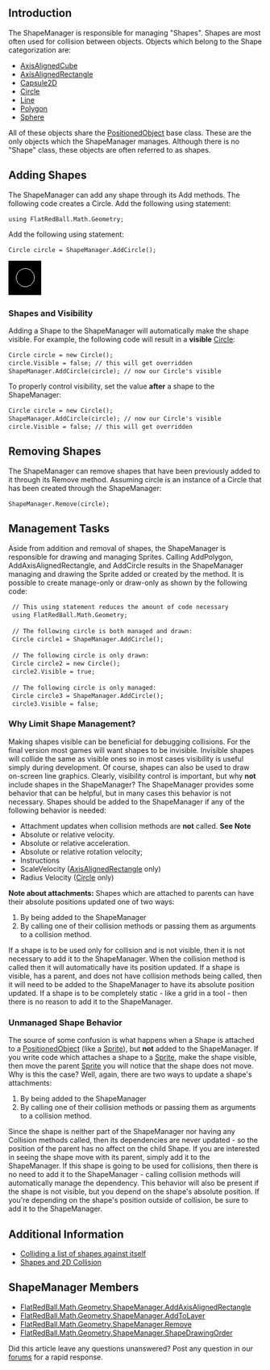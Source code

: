 ## Introduction

The ShapeManager is responsible for managing "Shapes". Shapes are most often used for collision between objects. Objects which belong to the Shape categorization are:

-   [AxisAlignedCube](/frb/docs/index.php?title=FlatRedBall.Math.Geometry.AxisAlignedCube "FlatRedBall.Math.Geometry.AxisAlignedCube")
-   [AxisAlignedRectangle](/frb/docs/index.php?title=FlatRedBall.Math.Geometry.AxisAlignedRectangle "FlatRedBall.Math.Geometry.AxisAlignedRectangle")
-   [Capsule2D](/frb/docs/index.php?title=FlatRedBall.Math.Geometry.Capsule2D "FlatRedBall.Math.Geometry.Capsule2D")
-   [Circle](/frb/docs/index.php?title=FlatRedBall.Math.Geometry.Circle "FlatRedBall.Math.Geometry.Circle")
-   [Line](/frb/docs/index.php?title=FlatRedBall.Math.Geometry.Line "FlatRedBall.Math.Geometry.Line")
-   [Polygon](/frb/docs/index.php?title=FlatRedBall.Math.Geometry.Polygon "FlatRedBall.Math.Geometry.Polygon")
-   [Sphere](/frb/docs/index.php?title=FlatRedBall.Math.Geometry.Sphere&action=edit&redlink=1 "FlatRedBall.Math.Geometry.Sphere (page does not exist)")

All of these objects share the [PositionedObject](/frb/docs/index.php?title=FlatRedBall.PositionedObject "FlatRedBall.PositionedObject") base class. These are the only objects which the ShapeManager manages. Although there is no "Shape" class, these objects are often referred to as shapes.

## Adding Shapes

The ShapeManager can add any shape through its Add methods. The following code creates a Circle. Add the following using statement:

    using FlatRedBall.Math.Geometry;

Add the following using statement:

    Circle circle = ShapeManager.AddCircle();

![SimpleCircle.png](/media/migrated_media-SimpleCircle.png)

### Shapes and Visibility

Adding a Shape to the ShapeManager will automatically make the shape visible. For example, the following code will result in a **visible** [Circle](/frb/docs/index.php?title=FlatRedBall.Math.Geometry.Circle "FlatRedBall.Math.Geometry.Circle"):

    Circle circle = new Circle();
    circle.Visible = false; // this will get overridden
    ShapeManager.AddCircle(circle); // now our Circle's visible

To properly control visibility, set the value **after** a shape to the ShapeManager:

    Circle circle = new Circle();
    ShapeManager.AddCircle(circle); // now our Circle's visible
    circle.Visible = false; // this will get overridden

## Removing Shapes

The ShapeManager can remove shapes that have been previously added to it through its Remove method. Assuming circle is an instance of a Circle that has been created through the ShapeManager:

    ShapeManager.Remove(circle);

## Management Tasks

Aside from addition and removal of shapes, the ShapeManager is responsible for drawing and managing Sprites. Calling AddPolygon, AddAxisAlignedRectangle, and AddCircle results in the ShapeManager managing and drawing the Sprite added or created by the method. It is possible to create manage-only or draw-only as shown by the following code:

     // This using statement reduces the amount of code necessary
     using FlatRedBall.Math.Geometry;

     // The following circle is both managed and drawn:
     Circle circle1 = ShapeManager.AddCircle();

     // The following circle is only drawn:
     Circle circle2 = new Circle();
     circle2.Visible = true;

     // The following circle is only managed:
     Circle circle3 = ShapeManager.AddCircle();
     circle3.Visible = false;

### Why Limit Shape Management?

Making shapes visible can be beneficial for debugging collisions. For the final version most games will want shapes to be invisible. Invisible shapes will collide the same as visible ones so in most cases visibility is useful simply during development. Of course, shapes can also be used to draw on-screen line graphics. Clearly, visibility control is important, but why **not** include shapes in the ShapeManager? The ShapeManager provides some behavior that can be helpful, but in many cases this behavior is not necessary. Shapes should be added to the ShapeManager if any of the following behavior is needed:

-   Attachment updates when collision methods are **not** called. **See Note**
-   Absolute or relative velocity.
-   Absolute or relative acceleration.
-   Absolute or relative rotation velocity;
-   Instructions
-   ScaleVelocity ([AxisAlignedRectangle](/frb/docs/index.php?title=FlatRedBall.Math.Geometry.AxisAlignedRectangle "FlatRedBall.Math.Geometry.AxisAlignedRectangle") only)
-   Radius Velocity ([Circle](/frb/docs/index.php?title=FlatRedBall.Math.Geometry.Circle "FlatRedBall.Math.Geometry.Circle") only)

**Note about attachments:** Shapes which are attached to parents can have their absolute positions updated one of two ways:

1.  By being added to the ShapeManager
2.  By calling one of their collision methods or passing them as arguments to a collision method.

If a shape is to be used only for collision and is not visible, then it is not necessary to add it to the ShapeManager. When the collision method is called then it will automatically have its position updated. If a shape is visible, has a parent, and does not have collision methods being called, then it will need to be added to the ShapeManager to have its absolute position updated. If a shape is to be completely static - like a grid in a tool - then there is no reason to add it to the ShapeManager.

### Unmanaged Shape Behavior

The source of some confusion is what happens when a Shape is attached to a [PositionedObject](/frb/docs/index.php?title=FlatRedBall.PositionedObject "FlatRedBall.PositionedObject") (like a [Sprite](/frb/docs/index.php?title=FlatRedBall.Sprite "FlatRedBall.Sprite")), but **not** added to the ShapeManager. If you write code which attaches a shape to a [Sprite](/frb/docs/index.php?title=FlatRedBall.Sprite "FlatRedBall.Sprite"), make the shape visible, then move the parent [Sprite](/frb/docs/index.php?title=FlatRedBall.Sprite "FlatRedBall.Sprite") you will notice that the shape does not move. Why is this the case? Well, again, there are two ways to update a shape's attachments:

1.  By being added to the ShapeManager
2.  By calling one of their collision methods or passing them as arguments to a collision method.

Since the shape is neither part of the ShapeManager nor having any Collision methods called, then its dependencies are never updated - so the position of the parent has no affect on the child Shape. If you are interested in seeing the shape move with its parent, simply add it to the ShapeManager. If this shape is going to be used for collisions, then there is no need to add it to the ShapeManager - calling collision methods will automatically manage the dependency. This behavior will also be present if the shape is not visible, but you depend on the shape's absolute position. If you're depending on the shape's position outside of collision, be sure to add it to the ShapeManager.

## Additional Information

-   [Colliding a list of shapes against itself](/frb/docs/index.php?title=FlatRedBall.Math.Geometry:Colliding_a_list_of_shapes_against_itself "FlatRedBall.Math.Geometry:Colliding a list of shapes against itself")
-   [Shapes and 2D Collision](/frb/docs/index.php?title=FlatRedBall.Math.Geometry:Shapes_and_2D_Collision "FlatRedBall.Math.Geometry:Shapes and 2D Collision")

## ShapeManager Members

-   [FlatRedBall.Math.Geometry.ShapeManager.AddAxisAlignedRectangle](/frb/docs/index.php?title=FlatRedBall.Math.Geometry.ShapeManager.AddAxisAlignedRectangle&action=edit&redlink=1 "FlatRedBall.Math.Geometry.ShapeManager.AddAxisAlignedRectangle (page does not exist)")
-   [FlatRedBall.Math.Geometry.ShapeManager.AddToLayer](/frb/docs/index.php?title=FlatRedBall.Math.Geometry.ShapeManager.AddToLayer&action=edit&redlink=1 "FlatRedBall.Math.Geometry.ShapeManager.AddToLayer (page does not exist)")
-   [FlatRedBall.Math.Geometry.ShapeManager.Remove](/frb/docs/index.php?title=FlatRedBall.Math.Geometry.ShapeManager.Remove "FlatRedBall.Math.Geometry.ShapeManager.Remove")
-   [FlatRedBall.Math.Geometry.ShapeManager.ShapeDrawingOrder](/frb/docs/index.php?title=FlatRedBall.Math.Geometry.ShapeManager.ShapeDrawingOrder "FlatRedBall.Math.Geometry.ShapeManager.ShapeDrawingOrder")

Did this article leave any questions unanswered? Post any question in our [forums](/frb/forum.md) for a rapid response.
